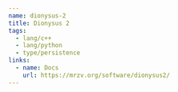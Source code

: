 ```yaml
---
name: dionysus-2
title: Dionysus 2
tags:
  - lang/c++
  - lang/python
  - type/persistence
links:
  - name: Docs
    url: https://mrzv.org/software/dionysus2/
---
```

